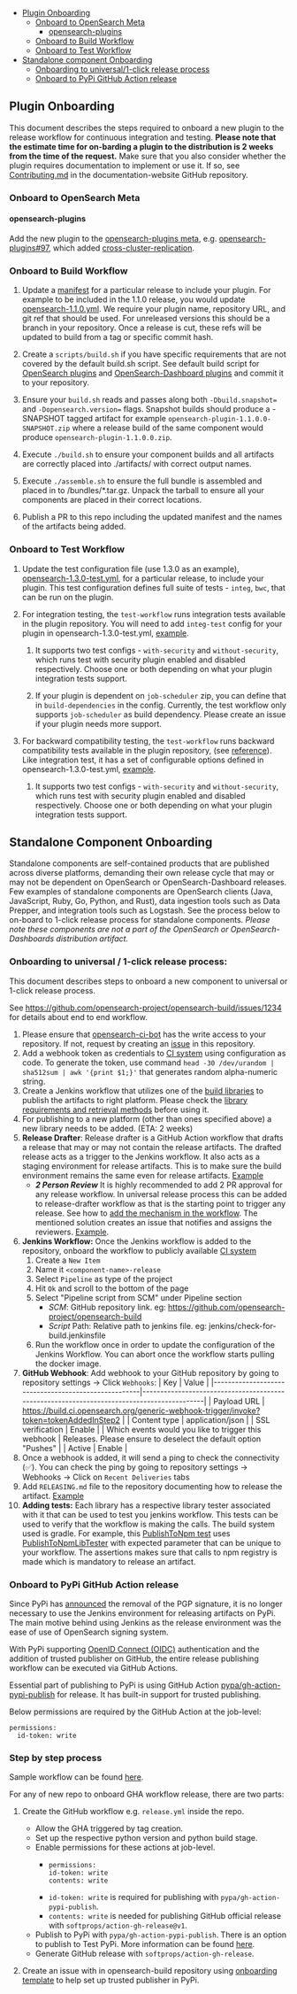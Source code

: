 
- [Plugin Onboarding](#plugin-onboarding)
  - [Onboard to OpenSearch Meta](#onboard-to-opensearch-meta)
    - [opensearch-plugins](#opensearch-plugins)
  - [Onboard to Build Workflow](#onboard-to-build-workflow)
  - [Onboard to Test Workflow](#onboard-to-test-workflow)
- [Standalone component Onboarding](#standalone-component-onboarding)
    - [Onboarding to universal/1-click release process](#onboarding-to-universal--1-click-release-process)
    - [Onboard to PyPi GitHub Action release](#onboard-to-pypi-github-action-release)
  
## Plugin Onboarding

This document describes the steps required to onboard a new plugin to the release workflow for continuous integration and testing. **Please note that the estimate time for on-barding a plugin to the distribution is 2 weeks from the time of the request.** Make sure that you also consider whether the plugin requires documentation to implement or use it. If so, see [Contributing.md](https://github.com/opensearch-project/documentation-website/blob/main/CONTRIBUTING.md) in the documentation-website GitHub repository.

### Onboard to OpenSearch Meta

#### opensearch-plugins

Add the new plugin to the [opensearch-plugins meta](https://github.com/opensearch-project/opensearch-plugins/blob/main/META.md), e.g. [opensearch-plugins#97](https://github.com/opensearch-project/opensearch-plugins/pull/97), which added [cross-cluster-replication](https://github.com/opensearch-project/cross-cluster-replication).


### Onboard to Build Workflow

1. Update a [manifest](/manifests) for a particular release to include your plugin.  For example to be included in the 1.1.0 release, you would update [opensearch-1.1.0.yml](https://github.com/opensearch-project/opensearch-build/blob/opensearch-1.1.0/manifests/1.1.0/opensearch-1.1.0.yml). We require your plugin name, repository URL, and git ref that should be used. For unreleased versions this should be a branch in your repository.  Once a release is cut, these refs will be updated to build from a tag or specific commit hash.

2. Create a `scripts/build.sh` if you have specific requirements that are not covered by the default build.sh script. See default build script for [OpenSearch plugins](./scripts/default/opensearch/build.sh) and [OpenSearch-Dashboard plugins](./scripts/default/opensearch-dashboards/build.sh) and commit it to your repository.

3. Ensure your `build.sh` reads and passes along both `-Dbuild.snapshot=` and `-Dopensearch.version=` flags.  Snapshot builds should produce a -SNAPSHOT tagged artifact for example `opensearch-plugin-1.1.0.0-SNAPSHOT.zip` where a release build of the same component would produce `opensearch-plugin-1.1.0.0.zip`.

4. Execute `./build.sh` to ensure your component builds and all artifacts are correctly placed into ./artifacts/ with correct output names.

5. Execute `./assemble.sh` to ensure the full bundle is assembled and placed in to /bundles/*.tar.gz.  Unpack the tarball to ensure all your components are placed in their correct locations.

6. Publish a PR to this repo including the updated manifest and the names of the artifacts being added.

### Onboard to Test Workflow

1. Update the test configuration file (use 1.3.0 as an example), [opensearch-1.3.0-test.yml](https://github.com/opensearch-project/opensearch-build/blob/opensearch-1.3.0/manifests/1.3.0/opensearch-1.3.0-test.yml), for a particular release, to include your plugin. This test configuration defines full suite of tests - `integ`, `bwc`, that can be run on the plugin.

2. For integration testing, the `test-workflow` runs integration tests available in the plugin repository. You will need to add `integ-test` config for your plugin in opensearch-1.3.0-test.yml, [example](https://github.com/opensearch-project/opensearch-build/blob/opensearch-1.3.0/manifests/1.3.0/opensearch-1.3.0-test.yml).
   
    1. It supports two test configs - `with-security` and `without-security`, which runs test with security plugin enabled and disabled respectively. Choose one or both depending on what your plugin integration tests support.
   
    2. If your plugin is dependent on `job-scheduler` zip, you can define that in `build-dependencies` in the config. Currently, the test workflow only supports `job-scheduler` as build dependency. Please create an issue if your plugin needs more support.

3. For backward compatibility testing, the `test-workflow` runs backward compatibility tests available in the plugin repository, (see [reference](https://github.com/opensearch-project/anomaly-detection/blob/d9a122d05282f7efc1e24c61d64f18dec0fd47af/build.gradle#L428)). Like integration test, it has a set of configurable options defined in opensearch-1.3.0-test.yml, [example](https://github.com/opensearch-project/opensearch-build/blob/opensearch-1.3.0/manifests/1.3.0/opensearch-1.3.0-test.yml).

    1. It supports two test configs - `with-security` and `without-security`, which runs test with security plugin enabled and disabled respectively. Choose one or both depending on what your plugin integration tests support.


## Standalone Component Onboarding

Standalone components are self-contained products that are published across diverse platforms, demanding their own release cycle that may or may not be dependent on OpenSearch or OpenSearch-Dashboard releases. Few examples of standalone components are OpenSearch clients (Java, JavaScript, Ruby, Go, Python, and Rust), data ingestion tools such as Data Prepper, and integration tools such as Logstash. See the process below to on-board to 1-click release process for standalone components. _Please note these components are not a part of the OpenSearch or OpenSearch-Dashboards distribution artifact._

### Onboarding to universal / 1-click release process:

This document describes steps to onboard a new component to universal or 1-click release process.

See https://github.com/opensearch-project/opensearch-build/issues/1234 for details about end to end workflow.

1. Please ensure that [opensearch-ci-bot](https://github.com/opensearch-ci-bot) has the write access to your repository. If not, request by creating an [issue](https://github.com/opensearch-project/opensearch-build/issues) in this repository.
1. Add a webhook token as credentials to [CI system](https://build.ci.opensearch.org/) using configuration as code. To generate the token, use command `head -30 /dev/urandom | sha512sum | awk '{print $1;}'` that generates random alpha-numeric string.
1. Create a Jenkins workflow that utilizes one of the [build libraries](https://github.com/opensearch-project/opensearch-build-libraries#library-details) to publish the artifacts to right platform. Please check the [library requirements and retrieval methods](https://github.com/opensearch-project/opensearch-build-libraries#jenkins-shared-libraries) before using it.
1. For publishing to a new platform (other than ones specified above) a new library needs to be added. (ETA: 2 weeks)
1. **Release Drafter**: Release drafter is a GitHub Action workflow that drafts a release that may or may not contain the release artifacts. The drafted release acts as a trigger to the Jenkins workflow. It also acts as a staging environment for release artifacts. This is to make sure the build environment remains the same even for release artifacts. [Example](https://github.com/opensearch-project/opensearch-py/blob/main/.github/workflows/release-drafter.yml)
    * _**2 Person Review**_ It is highly recommended to add 2 PR approval for any release workflow. In universal release process this can be added to release-drafter workflow as that is the starting point to trigger any release. See how to [add the mechanism in the workflow](https://github.com/opensearch-project/opensearch-dsl-py/pull/102). The mentioned solution creates an issue that notifies and assigns the reviewers. [Example](https://github.com/gaiksaya/opensearch-dsl-py/issues/6).
1. **Jenkins Workflow:** Once the Jenkins workflow is added to the repository, onboard the workflow to publicly available [CI system](https://build.ci.opensearch.org/)
    1. Create a `New Item`
    2. Name it `<component-name>-release`
    3. Select `Pipeline` as type of the project
    4. Hit `Ok` and scroll to the bottom of the page
    5. Select "Pipeline script from SCM" under Pipeline section
       - _SCM_: GitHub repository link. eg: https://github.com/opensearch-project/opensearch-build
       - _Script_ Path: Relative path to jenkins file. eg: jenkins/check-for-build.jenkinsfile
    6. Run the workflow once in order to update the configuration of the Jenkins Workflow. You can abort once the workflow starts pulling the docker image. 
1. **GitHub Webhook**: Add webhook to your GitHub repository by going to repository settings → Click `Webhooks`:
    | Key                                                 | Value                                                                                     |
    |-----------------------------------------------------|-------------------------------------------------------------------------------------------|
    | Payload URL                                         | https://build.ci.opensearch.org/generic-webhook-trigger/invoke?token=tokenAddedInStep2 |
    | Content type                                        | application/json                                                                          |
    | SSL verification                                    | Enable                                                                                    |
    | Which events would you like to trigger this webhook | Releases. Please ensure to deselect the default option "Pushes"                           |
    | Active                                              | Enable                                                                                    |
1. Once a webhook is added, it will send a ping to check the connectivity (✅). You can check the ping by going to repository settings → Webhooks → Click on `Recent Deliveries` tabs
1. Add `RELEASING.md` file to the repository documenting how to release the artifact. [Example](https://github.com/opensearch-project/opensearch-py-ml/blob/main/RELEASING.md)
1. **Adding tests:** Each library has a respective library tester associated with it that can be used to test you jenkins workflow. This tests can be used to verify that the workflow is making the calls. The build system used is gradle. 
For example, this [PublishToNpm test](https://github.com/opensearch-project/opensearch-build-libraries/blob/main/tests/jenkins/TestPublishToNpm.groovy) uses [PublishToNpmLibTester](https://github.com/opensearch-project/opensearch-build-libraries/blob/main/tests/jenkins/lib-testers/PublishToNpmLibTester.groovy) with expected parameter that can be unique to your workflow. The assertions makes sure that calls to npm registry is made which is mandatory to release an artifact.


### Onboard to PyPi GitHub Action release

Since PyPi has [announced](https://blog.pypi.org/posts/2023-05-23-removing-pgp/) the removal of the PGP signature, it is no longer necessary to use the Jenkins environment for releasing artifacts on PyPi. The main motive behind using Jenkins as the release environment was the ease of use of OpenSearch signing system.

With PyPi supporting [OpenID Connect (OIDC)](https://docs.pypi.org/trusted-publishers/adding-a-publisher/) authentication and the addition of trusted publisher on GitHub, the entire release publishing workflow can be executed via GitHub Actions.

Essential part of publishing to PyPi is using GitHub Action [pypa/gh-action-pypi-publish](https://github.com/marketplace/actions/pypi-publish) for release. It has built-in support for trusted publishing.

Below permissions are required by the GitHub Action at the job-level:

    permissions:
      id-token: write

### Step by step process

Sample workflow can be found [here](https://github.com/opensearch-project/opensearch-py/blob/5b28423f7145168d7263943ca4ae9722812e4771/.github/workflows/release-drafter.yml).

For any of new repo to onboard GHA workflow release, there are two parts:

1. Create the GitHub workflow e.g. `release.yml` inside the repo.
    * Allow the GHA triggered by tag creation.
    * Set up the respective python version and python build stage.
    * Enable permissions for these actions at job-level.
        * ```
          permissions:
          id-token: write
          contents: write
          ```
        * `id-token: write` is required for publishing with `pypa/gh-action-pypi-publish`.
        * `contents: write` is needed for publishing GitHub official release with `softprops/action-gh-release@v1`.
    * Publish to PyPi with `pypa/gh-action-pypi-publish`. There is an option to publish to Test PyPi. More information can be found [here](https://github.com/marketplace/actions/pypi-publish).
    * Generate GitHub release with `softprops/action-gh-release`.

2. Create an issue with in opensearch-build repository using [onboarding template](https://github.com/opensearch-project/opensearch-build/issues/new?assignees=&labels=release%2Cuntriaged&projects=&template=standalone_releases_template.yaml&title=%5Brelease%5D%3A+) to help set up trusted publisher in PyPi.
